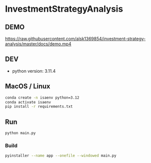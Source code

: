 # InvestmentStrategyAnalysis

## DEMO

https://raw.githubusercontent.com/alsk1369854/investment-strategy-analysis/master/docs/demo.mp4

<!-- <p align="center">
    <img height="400px" src="https://raw.githubusercontent.com/alsk1369854/IoTHomeAppliances/master/screenshot/DeviceWorkingVideo.gif"/>
</p> -->

## DEV

- python version: 3.11.4

## MacOS / Linux

```bash
conda create -n isaenv python=3.12
conda activate isaenv
pip install -r requirements.txt
```

## Run

```bash
python main.py
```

### Build

```bash
pyinstaller --name app --onefile --windowed main.py
```

